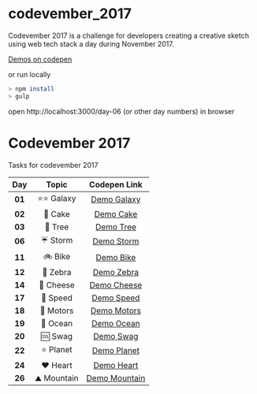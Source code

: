 # codevember_2017
Codevember 2017 is a challenge for developers creating a creative sketch using web tech stack a day during November 2017. 


[Demos on codepen](https://codepen.io/alicepopoff/pens/public/)

or run locally

```sh
> npm install
> gulp
```
open http://localhost:3000/day-06 (or other day numbers) in browser

# Codevember 2017

Tasks for codevember 2017

| Day   | Topic | Codepen Link|
|:-----:|:-----:|:-------:|
| **01** | :star::star: Galaxy | [Demo Galaxy](https://codepen.io/alicepopoff/pen/KZvbEZ) |
| **02** | :cake: Cake | [Demo Cake](https://codepen.io/alicepopoff/pen/WdEjKa) |
| **03** | :deciduous_tree: Tree | [Demo Tree](https://codepen.io/alicepopoff/pen/xpPVob) |
| **06** | :umbrella: Storm | [Demo Storm](https://codepen.io/alicepopoff/pen/LeePQK) |
| **11** | :bike: Bike | [Demo Bike](https://codepen.io/alicepopoff/pen/xpYGGW) |
| **12** | :horse: Zebra | [Demo Zebra](https://codepen.io/alicepopoff/pen/JMZvgG) |
| **14** | :cheese: Cheese | [Demo Cheese](https://codepen.io/alicepopoff/pen/ppdXjx) |
| **17** | :car: Speed | [Demo Speed](https://codepen.io/alicepopoff/pen/wpyOrq) |
| **18** | :car: Motors | [Demo Motors](https://codepen.io/alicepopoff/pen/Ozvyxp) |
| **19** | :ocean: Ocean | [Demo Ocean](https://codepen.io/alicepopoff/pen/JMLpNM) |
| **20** | :cool: Swag | [Demo Swag](https://codepen.io/alicepopoff/pen/mpKWMO) |
| **22** | :star: Planet | [Demo Planet](https://codepen.io/alicepopoff/pen/xpjxqQ) |
| **24** | :heart: Heart | [Demo Heart](https://codepen.io/alicepopoff/pen/RxJrGR) |
| **26** | :mountain: Mountain | [Demo Mountain](https://codepen.io/alicepopoff/pen/XVVmvd) |

